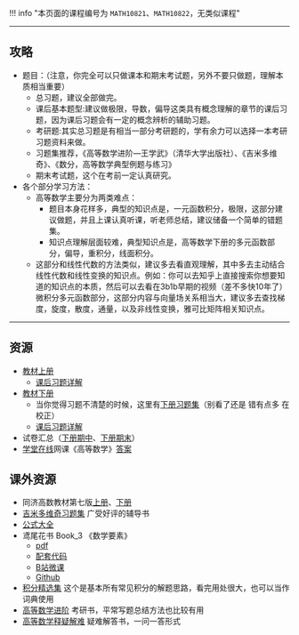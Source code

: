 !!! info "本页面的课程编号为 `MATH10821`、`MATH10822`，无类似课程"

---

## 攻略  
- 题目：（注意，你完全可以只做课本和期末考试题，另外不要只做题，理解本质相当重要）  
    - 总习题，建议全部做完。  
    - 课后基本题型:建议做极限，导数，偏导这类具有概念理解的章节的课后习题，因为课后习题会有一定的概念辨析的辅助习题。  
    - 考研题:其实总习题是有相当一部分考研题的，学有余力可以选择一本考研习题资料来做。  
    - 习题集推荐，《高等数学进阶—王学武》（清华大学出版社）、《吉米多维奇》、《数分，高等数学典型例题与练习》  
    - 期末考试题，这个在考前一定认真研究。  
- 各个部分学习方法：  
    - 高等数学主要分为两类难点：  
        - 题目本身花样多，典型的知识点是，一元函数积分，极限，这部分建议做题，并且上课认真听课，听老师总结，建议储备一个简单的错题集。  
        - 知识点理解层面较难，典型知识点是，高等数学下册的多元函数部分，偏导，重积分，线面积分。  
    - 这部分和线性代数的方法类似，建议多去看直观理解，其中多去主动结合线性代数和线性变换的知识点。例如：你可以去知乎上直接搜索你想要知道的知识点的本质，然后可以去看在3b1b早期的视频（差不多快10年了）微积分多元函数部分，这部分内容与向量场关系相当大，建议多去查找梯度，旋度，散度，通量，以及非线性变换，雅可比矩阵相关知识点。  

---

## 资源  
- [教材上册](https://api.ecylt.top/v1/lanzou_link?url=https://cqu-openlib.lanzout.com/iXYw51wmvyhi&type=down)  
    - [课后习题详解](https://api.ecylt.top/v1/lanzou_link?url=https://cqu-openlib.lanzout.com/i5c9y20trigd&type=down)  
- [教材下册](https://api.ecylt.top/v1/lanzou_link?url=https://cqu-openlib.lanzout.com/iHou01wmvz6d&type=down)  
    - 当你觉得习题不清楚的时候，这里有[下册习题集](https://api.ecylt.top/v1/lanzou_link?url=https://cqu-openlib.lanzout.com/iWsC41wmvuhe&type=down)（别看了还是 错有点多 在校正）  
    - [课后习题详解](https://api.ecylt.top/v1/lanzou_link?url=https://cqu-openlib.lanzout.com/iRD9z20trq9e&type=down)  
- 试卷汇总（[下册期中](https://api.ecylt.top/v1/lanzou_link?url=https://cqu-openlib.lanzout.com/iw5ez1wmvvng&type=down)、[下册期末](https://api.ecylt.top/v1/lanzou_link?url=https://cqu-openlib.lanzout.com/iiabn1xvxkpe&type=down)）
- [学堂在线](https://www.xuetangx.com/)网课《高等数学》[答案](https://api.ecylt.top/v1/lanzou_link?url=https://cqu-openlib.lanzout.com/i09Ig1yq4trc&type=down)  

## 课外资源  
- 同济高数教材第七版[上册](https://api.ecylt.top/v1/lanzou_link?url=https://cqu-openlib.lanzout.com/ilj0F1wmvxqb&type=down)、[下册](https://api.ecylt.top/v1/lanzou_link?url=https://cqu-openlib.lanzout.com/i0tuD1x4fwab&type=down)
- [吉米多维奇习题集](https://api.ecylt.top/v1/lanzou_link?url=https://cqu-openlib.lanzout.com/iMvN21wmvwhg&type=down) 广受好评的辅导书  
- [公式大全](https://api.ecylt.top/v1/lanzou_link?url=https://cqu-openlib.lanzout.com/iRIkQ1yvli8j&type=down)
- 鸢尾花书 Book_3 《数学要素》  
    - [pdf](https://api.ecylt.top/v1/lanzou_link?url=https://cqu-openlib.lanzout.com/ivmqh1wmw35g&type=down)  
    - [配套代码](https://api.ecylt.top/v1/lanzou_link?url=https://cqu-openlib.lanzout.com/iCble1wmw36h&type=down)  
    - [B站微课](https://space.bilibili.com/513194466)  
    - [Github](https://github.com/Visualize-ML/Book3_Elements-of-Mathematics)  
- [积分精选集](https://api.ecylt.top/v1/lanzou_link?url=https://cqu-openlib.lanzout.com/iE9Cz1wmvzwj&type=down) 这个是基本所有常见积分的解题思路，看完用处很大，也可以当作词典使用  
- [高等数学进阶](https://api.ecylt.top/v1/lanzou_link?url=https://cqu-openlib.lanzout.com/i9UGo1wmw2af&type=down) 考研书，平常写题总结方法也比较有用  
- [高等数学释疑解难](https://api.ecylt.top/v1/lanzou_link?url=https://cqu-openlib.lanzout.com/iFMKW1z6hbyf&type=down)  疑难解答书，一问一答形式  